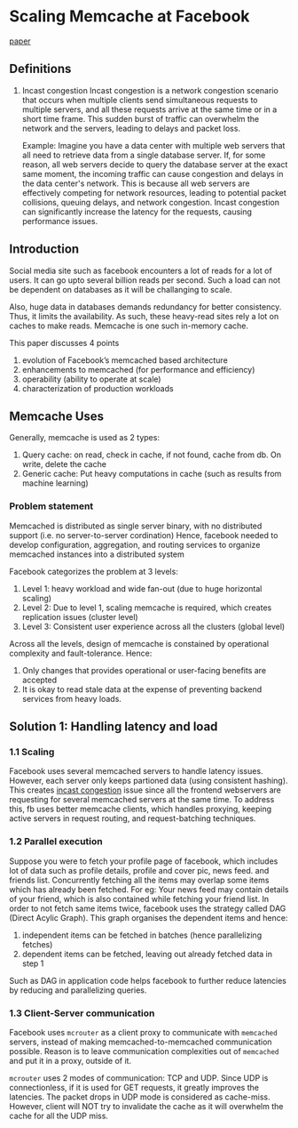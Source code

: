 # Scaling Memcache at Facebook

[paper](https://research.facebook.com/publications/scaling-memcache-at-facebook/)

## Definitions

1. Incast congestion
    Incast congestion is a network congestion scenario that occurs when multiple clients send simultaneous requests to multiple servers, and all these requests arrive at the same time or in a short time frame. This sudden burst of traffic can overwhelm the network and the servers, leading to delays and packet loss.
    
    Example: Imagine you have a data center with multiple web servers that all need to retrieve data from a single database server. If, for some reason, all web servers decide to query the database server at the exact same moment, the incoming traffic can cause congestion and delays in the data center's network. This is because all web servers are effectively competing for network resources, leading to potential packet collisions, queuing delays, and network congestion. Incast congestion can significantly increase the latency for the requests, causing performance issues.

## Introduction

Social media site such as facebook encounters a lot of reads for a lot of users. It can go upto several billion reads per second.
Such a load can not be dependent on databases as it will be challanging to scale.

Also, huge data in databases demands redundancy for better consistency. Thus, it limits the availability. As such, these heavy-read
sites rely a lot on caches to make reads. Memcache is one such in-memory cache.

This paper discusses 4 points
1. evolution of Facebook’s memcached based architecture
2. enhancements to memcached (for performance and efficiency)
3. operability (ability to operate at scale)
4. characterization of production workloads

## Memcache Uses

Generally, memcache is used as 2 types:

1. Query cache: on read, check in cache, if not found, cache from db. On write, delete the cache
2. Generic cache: Put heavy computations in cache (such as results from machine learning)

### Problem statement

Memcached is distributed as single server binary, with no distributed support (i.e. no server-to-server cordination)
Hence, facebook needed to develop configuration, aggregation, and routing services to organize memcached instances 
into a distributed system

Facebook categorizes the problem at 3 levels:

1. Level 1: heavy workload and wide fan-out (due to huge horizontal scaling)
2. Level 2: Due to level 1, scaling memcache is required, which creates replication issues (cluster level)
3. Level 3: Consistent user experience across all the clusters (global level)

Across all the levels, design of memcache is constained by operational complexity and fault-tolerance. Hence:
1. Only changes that provides operational or user-facing benefits are accepted
2. It is okay to read stale data at the expense of preventing backend services from heavy loads.

## Solution 1: Handling latency and load

### 1.1 Scaling
Facebook uses several memcached servers to handle latency issues. However, each server only keeps partioned data (using consistent hashing).
This creates [incast congestion](#incast-congestion) issue since all the frontend webservers are requesting for several memcached servers at
the same time.
To address this, fb uses better memcache clients, which handles proxying, keeping active servers in request routing, and request-batching techniques.

### 1.2 Parallel execution
Suppose you were to fetch your profile page of facebook, which includes lot of data such as profile details, profile and cover pic, news feed.
and friends list. Concurrently fetching all the items may overlap some items which has already been fetched. For eg: Your news feed may contain details
of your friend, which is also contained while fetching your friend list.
In order to not fetch same items twice, facebook uses the strategy called DAG (Direct Acylic Graph). This graph organises the dependent items and hence:
1. independent items can be fetched in batches (hence parallelizing fetches)
2. dependent items can be fetched, leaving out already fetched data in step 1

Such as DAG in application code helps facebook to further reduce latencies by reducing and parallelizing queries.

### 1.3 Client-Server communication

Facebook uses `mcrouter` as a client proxy to communicate with `memcached` servers, instead of making memcached-to-memcached communication possible.
Reason is to leave communication complexities out of `memcached` and put it in a proxy, outside of it.

`mcrouter` uses 2 modes of communication: TCP and UDP. Since UDP is connectionless, if it is used for GET requests, it greatly improves the latencies.
The packet drops in UDP mode is considered as cache-miss. However, client will NOT try to invalidate the cache as it will overwhelm the cache for all the UDP miss.

